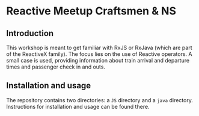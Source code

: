 # Reactive Meetup Craftsmen & NS

## Introduction

This workshop is meant to get familiar with RxJS or RxJava (which are part of the ReactiveX family). The focus lies on the use of Reactive operators. A small case is used, providing information about train arrival and departure times and passenger check in and outs. 

## Installation and usage

The repository contains two directories: a `JS` directory and a `java` directory. Instructions for installation and usage can be found there.
